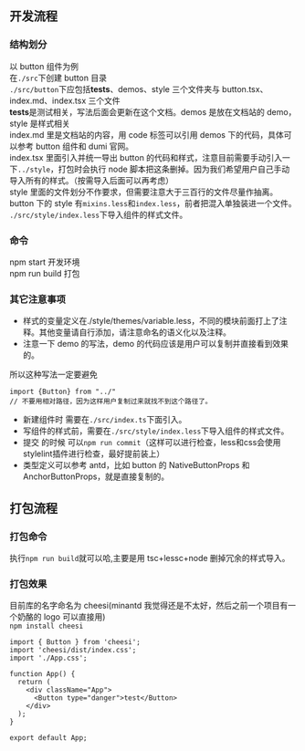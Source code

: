 ## 开发流程

### 结构划分

以 button 组件为例<br>
在`./src`下创建 button 目录<br>
`./src/button`下应包括**tests**、demos、style 三个文件夹与 button.tsx、index.md、index.tsx 三个文件<br>
**tests**是测试相关，写法后面会更新在这个文档。demos 是放在文档站的 demo，style 是样式相关<br>
index.md 里是文档站的内容，用 code 标签可以引用 demos 下的代码，具体可以参考 button 组件和 dumi 官网。<br>
index.tsx 里面引入并统一导出 button 的代码和样式，注意目前需要手动引入一下`../style`，打包时会执行 node 脚本把这条删掉。因为我们希望用户自己手动导入所有的样式。（按需导入后面可以再考虑）<br>
style 里面的文件划分不作要求，但需要注意大于三百行的文件尽量作抽离。button 下的 style 有`mixins.less`和`index.less`，前者把混入单独装进一个文件。<br>
`./src/style/index.less`下导入组件的样式文件。

### 命令

npm start 开发环境 <br>
npm run build 打包 <br>

### 其它注意事项

- 样式的变量定义在./style/themes/variable.less，不同的模块前面打上了注释。其他变量请自行添加，请注意命名的语义化以及注释。
- 注意一下 demo 的写法，demo 的代码应该是用户可以复制并直接看到效果的。

所以这种写法一定要避免

```tsx
import {Button} from "../"
// 不要用相对路径，因为这样用户复制过来就找不到这个路径了。
```

- 新建组件时 需要在`./src/index.ts`下面引入。
- 写组件的样式前，需要在`./src/style/index.less`下导入组件的样式文件。
- 提交 的时候 可以`npm run commit`（这样可以进行检查，less和css会使用stylelint插件进行检查，最好提前装上）
- 类型定义可以参考 antd，比如 button 的 NativeButtonProps 和 AnchorButtonProps，就是直接复制的。

## 打包流程

### 打包命令

执行`npm run build`就可以哈,主要是用 tsc+lessc+node 删掉冗余的样式导入。

### 打包效果

目前库的名字命名为 cheesi(minantd 我觉得还是不太好，然后之前一个项目有一个奶酪的 logo 可以直接用)<br>
`npm install cheesi`

```tsx
import { Button } from 'cheesi';
import 'cheesi/dist/index.css';
import './App.css';

function App() {
  return (
    <div className="App">
      <Button type="danger">test</Button>
    </div>
  );
}

export default App;
```
